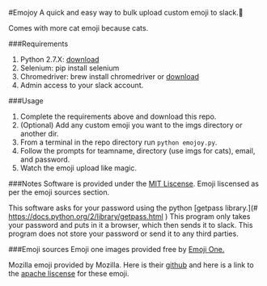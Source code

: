 #Emojoy
A quick and easy way to bulk upload custom emoji to slack.

Comes with more cat emoji because cats.

###Requirements
1. Python 2.7.X: [download](https://www.python.org/downloads/)
2. Selenium: pip install selenium
3. Chromedriver:  brew install chromedriver or [download](https://sites.google.com/a/chromium.org/chromedriver/downloads)
4. Admin access to your slack account.

###Usage
1.  Complete the requirements above and download this repo.
2.  (Optional) Add any custom emoji you want to the imgs directory or another dir.
3.  From a terminal in the repo directory run `python emojoy.py`.
4.  Follow the prompts for teamname, directory (use imgs for cats), email, and password.
5.  Watch the emoji upload like magic.

###Notes
Software is provided under the [MIT Liscense](https://opensource.org/licenses/MIT).  Emoji liscensed as per the emoji sources section.

This software asks for your password using the python [getpass library.](# https://docs.python.org/2/library/getpass.html
)  This program only takes your password and puts in it a browser, which then sends it to slack.  This program does not store your password or send it to any third parties. 

###Emoji sources
Emoji one images provided free by [Emoji One.](http://emojione.com/)

Mozilla emoji provided by Mozilla.  Here is their [github](https://github.com/mozilla/fxemoji/blob/gh-pages/LICENSE.md) and here is a link to the [apache liscense](http://www.apache.org/licenses/LICENSE-2.0) for these emoji.


